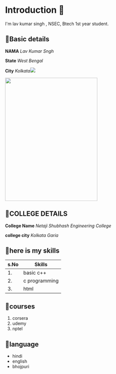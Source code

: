 # Introduction 🚀
I'm lav kumar singh , NSEC, Btech 1st year student.
## 💠Basic details
**NAMA** *Lav Kumar Sngh*

**State** *West Bengal*

**City** *Kolkata*<img src="https://img.icons8.com/bubbles/50/000000/kolkata.png">



<img align="center" src="https://poster.keepcalmandposters.com/default/5887716_keep_calm_and_code_on.jpg"  width ="300" height="400">



## 💠COLLEGE DETAILS
**College Name** *Netaji Shubhash Engineering College*

**college city** *Kolkata Garia*
## 💠here is my skills
| s.No | Skills |
|---|---|
|1.| basic c++|
|2.| c programming|
|3.| html|

## 💠courses
1. corsera
2. udemy
3. nptel

## 💠language
- hindi
- english
- bhojpuri



